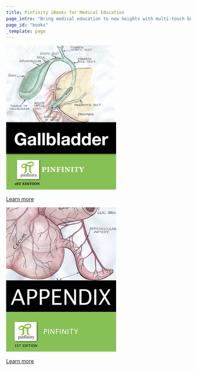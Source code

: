 ```yaml
---
title: Pinfinity iBooks for Medical Education
page_intro: "Bring medical education to new heights with multi-touch books.<br /><span class='sub'>You have to admit, these books are cool in a geeky sort of way.</span>"
page_id: "books"
_template: page
---
```


<div class="products">
<div class="col-a">
	<div class="book"><a href="./the_gallbladder_ibook">
		<p class="img">
			<img src="/assets/img/gallbladder-ibook-cover.jpg" alt="The Gallbladder iBook cover." />
		</p>
		<p class="button">
			Learn more
		</p>
	</a></div>
</div>
<div class="col-b">
	<div class="book"><a href="./the_appendix_ibook">
		<p class="img">
			<img src="/assets/img/appendix-ibook-cover.jpg" alt="The Appendix iBook cover." />
		</p>
		<p class="button">
			Learn more
		</p>
	</a></div>
</div>
</div>
